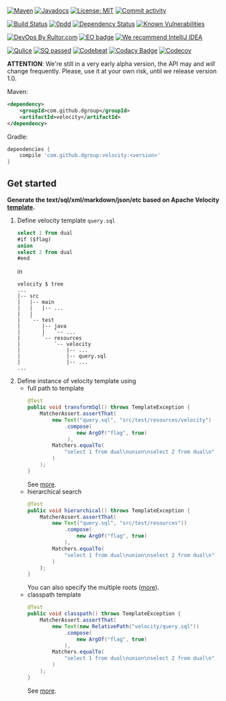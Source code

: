 [![Maven](https://img.shields.io/maven-central/v/com.github.dgroup/velocity.svg)](https://mvnrepository.com/artifact/com.github.dgroup/velocity)
[![Javadocs](http://www.javadoc.io/badge/com.github.dgroup/velocity.svg)](http://www.javadoc.io/doc/com.github.dgroup/velocity)
[![License: MIT](https://img.shields.io/github/license/mashape/apistatus.svg)](./license.txt) 
[![Commit activity](https://img.shields.io/github/commit-activity/y/dgroup/laconic-velocity.svg?style=flat-square)](https://github.com/dgroup/laconic-velocity/graphs/commit-activity)

[![Build Status](https://travis-ci.org/dgroup/laconic-velocity.svg?branch=master&style=for-the-badge)](https://travis-ci.org/dgroup/laconic-velocity)
[![0pdd](http://www.0pdd.com/svg?name=dgroup/laconic-velocity)](http://www.0pdd.com/p?name=dgroup/laconic-velocity)
[![Dependency Status](https://requires.io/github/dgroup/laconic-velocity/requirements.svg?branch=dev)](https://requires.io/github/dgroup/laconic-velocity/requirements/?branch=dev)
[![Known Vulnerabilities](https://snyk.io/test/github/dgroup/laconic-velocity/badge.svg)](https://snyk.io/org/dgroup/project/58b731a9-6b07-4ccf-9044-ad305ad243e6/?tab=dependencies&vulns=vulnerable)

[![DevOps By Rultor.com](http://www.rultor.com/b/dgroup/laconic-velocity)](http://www.rultor.com/p/dgroup/laconic-velocity)
[![EO badge](http://www.elegantobjects.org/badge.svg)](http://www.elegantobjects.org/#principles)
[![We recommend IntelliJ IDEA](http://www.elegantobjects.org/intellij-idea.svg)](https://www.jetbrains.com/idea/)

[![Qulice](https://img.shields.io/badge/qulice-passed-blue.svg)](http://www.qulice.com/)
[![SQ passed](https://sonarcloud.io/api/project_badges/measure?project=com.github.dgroup%3Alaconic-velocity&metric=alert_status)](https://sonarcloud.io/dashboard?id=com.github.dgroup%3Alaconic-velocity)
[![Codebeat](https://codebeat.co/badges/7bf04e42-06e8-461f-aea8-ea1e196f22de)](https://codebeat.co/projects/github-com-dgroup-laconic-velocity-master)
[![Codacy Badge](https://api.codacy.com/project/badge/Grade/011685357fc44898a8538d3e51d8da70)](https://www.codacy.com/app/dgroup/laconic-velocity?utm_source=github.com&amp;utm_medium=referral&amp;utm_content=dgroup/laconic-velocity&amp;utm_campaign=Badge_Grade)
[![Codecov](https://codecov.io/gh/dgroup/laconic-velocity/branch/master/graph/badge.svg?token=Pqdeao3teI)](https://codecov.io/gh/dgroup/laconic-velocity)

**ATTENTION**: We're still in a very early alpha version, the API
may and _will_ change frequently. Please, use it at your own risk,
until we release version 1.0.

Maven:
```xml
<dependency>
    <groupId>com.github.dgroup</groupId>
    <artifactId>velocity</artifactId>
</dependency>
```
Gradle:
```groovy
dependencies {
    compile 'com.github.dgroup:velocity:<version>'
}
```
## Get started
**Generate the text/sql/xml/markdown/json/etc based on Apache Velocity [template](/src/main/java/com/github/dgroup/velocity/Template.java).**
 1. Define velocity template `query.sql`
    ```sql
    select 1 from dual
    #if ($flag)
    union
    select 2 from dual
    #end
    ```
    in
    ```
    velocity $ tree
    ...
    |-- src
    |   |-- main
    |   |   |-- ...
    |   |
    |   `-- test
    |       |-- java
    |       |   `-- ...
    |       `-- resources
    |           `-- velocity
    |               |-- ...
    |               |-- query.sql
    |               |-- ...
    ...

    ```
 2. Define instance of velocity template using
    - full path to template
      ```java
      @Test
      public void transformSql() throws TemplateException {
          MatcherAssert.assertThat(
              new Text("query.sql", "src/test/resources/velocity")
                  .compose(
                      new ArgOf("flag", true)
                   ),
              Matchers.equalTo(
                  "select 1 from dual\nunion\nselect 2 from dual\n"
              )
          );
      }
      ```
      See [more](/src/test/java/com/github/dgroup/velocity/template/TextTest.java).
    - hierarchical search
      ```java
      @Test
      public void hierarchical() throws TemplateException {
          MatcherAssert.assertThat(
              new Text("query.sql", "src/test/resources"))
                  .compose(
                      new ArgOf("flag", true)
                  ),
              Matchers.equalTo(
                  "select 1 from dual\nunion\nselect 2 from dual\n"
              )
          );
      }
      ```
      You can also specify the multiple roots ([more](/src/main/java/com/github/dgroup/velocity/template/Text.java#L64)).
    - classpath template
      ```java
      @Test
      public void classpath() throws TemplateException {
          MatcherAssert.assertThat(
              new Text(new RelativePath("velocity/query.sql"))
                  .compose(
                      new ArgOf("flag", true)
                  ),
              Matchers.equalTo(
                  "select 1 from dual\nunion\nselect 2 from dual\n"
              )
          );
      }
      ```
      See [more](/src/test/java/com/github/dgroup/velocity/template/ClasspathTest.java#L124).
